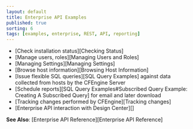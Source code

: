 ```yaml
---
layout: default
title: Enterprise API Examples
published: true
sorting: 6
tags: [examples, enterprise, REST, API, reporting]
---
```


* [Check installation status][Checking Status]
* [Manage users, roles][Managing Users and Roles]
* [Managing Settings][Managing Settings]
* [Browse host information][Browsing Host Information]
* [Issue flexible SQL queries][SQL Query Examples] against data collected from hosts by the CFEngine Server
* [Schedule reports][SQL Query Examples#Subscribed Query Example: Creating A Subscribed Query] for email and later download
* [Tracking changes performed by CFEngine][Tracking changes]
* [Enterprise API interaction with Design Center][]

**See Also**: [Enterprise API Reference][Enterprise API Reference]
